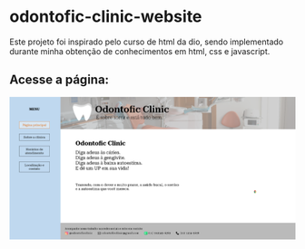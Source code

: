 # odontofic-clinic-website

Este projeto foi inspirado pelo curso de html da dio, sendo implementado durante minha obtenção de conhecimentos em html, css e javascript.

## Acesse a página: [](https://murilomarsoli.github.io/landing-page-dio-css-01/)

![Homepage Odontofic Clinic](imgGithub/homepage.png)
